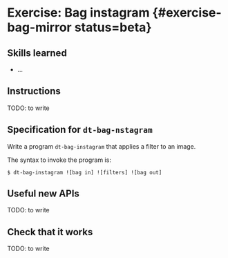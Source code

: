 # Exercise: Bag instagram {#exercise-bag-mirror status=beta}


## Skills learned

* ...

## Instructions

TODO: to write


## Specification for `dt-bag-nstagram`

Write a program `dt-bag-instagram` that applies a filter to an image.

The syntax to invoke the program is:

    $ dt-bag-instagram ![bag in] ![filters] ![bag out]



## Useful new APIs

TODO: to write


## Check that it works

TODO: to write

<!--  -->
